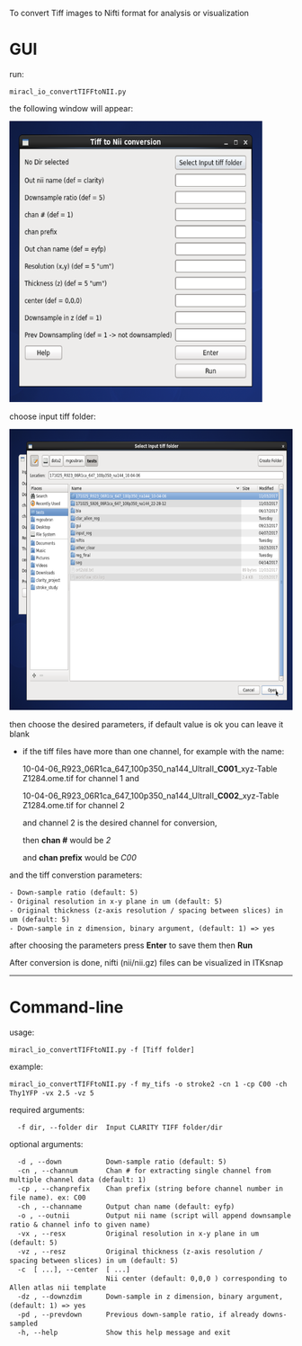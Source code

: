 To convert Tiff images to Nifti format for analysis or visualization

# GUI

run:

    miracl_io_convertTIFFtoNII.py

the following window will appear:

<img src="tiff_to_nii1.png" alt="alt text" width="450" height="500"/>

choose input tiff folder:

<img src="tiff_to_nii2.png" alt="alt text" width="600" height="500"/>

then choose the desired parameters, if default value is ok you can leave it blank


* if the tiff files have more than one channel, for example with the name:

    10-04-06_R923_06R1ca_647_100p350_na144_UltraII_**C001**_xyz-Table Z1284.ome.tif for channel 1 and

    10-04-06_R923_06R1ca_647_100p350_na144_UltraII_**C002**_xyz-Table Z1284.ome.tif for channel 2

    and channel 2 is the desired channel for conversion,

    then **chan #** would be _2_

    and **chan prefix** would be _C00_

and the tiff converstion parameters:

    - Down-sample ratio (default: 5)
    - Original resolution in x-y plane in um (default: 5)
    - Original thickness (z-axis resolution / spacing between slices) in um (default: 5)
    - Down-sample in z dimension, binary argument, (default: 1) => yes

after choosing the parameters press **Enter** to save them then **Run**

After conversion is done, nifti (nii/nii.gz) files can be visualized in ITKsnap

----


# Command-line

usage:

    miracl_io_convertTIFFtoNII.py -f [Tiff folder]

example:

    miracl_io_convertTIFFtoNII.py -f my_tifs -o stroke2 -cn 1 -cp C00 -ch Thy1YFP -vx 2.5 -vz 5

required arguments:

      -f dir, --folder dir  Input CLARITY TIFF folder/dir

optional arguments:

      -d , --down           Down-sample ratio (default: 5)
      -cn , --channum       Chan # for extracting single channel from multiple channel data (default: 1)
      -cp , --chanprefix    Chan prefix (string before channel number in file name). ex: C00
      -ch , --channame      Output chan name (default: eyfp)
      -o , --outnii         Output nii name (script will append downsample ratio & channel info to given name)
      -vx , --resx          Original resolution in x-y plane in um (default: 5)
      -vz , --resz          Original thickness (z-axis resolution / spacing between slices) in um (default: 5)
      -c  [ ...], --center  [ ...]
                            Nii center (default: 0,0,0 ) corresponding to Allen atlas nii template
      -dz , --downzdim      Down-sample in z dimension, binary argument, (default: 1) => yes
      -pd , --prevdown      Previous down-sample ratio, if already downs-sampled
      -h, --help            Show this help message and exit